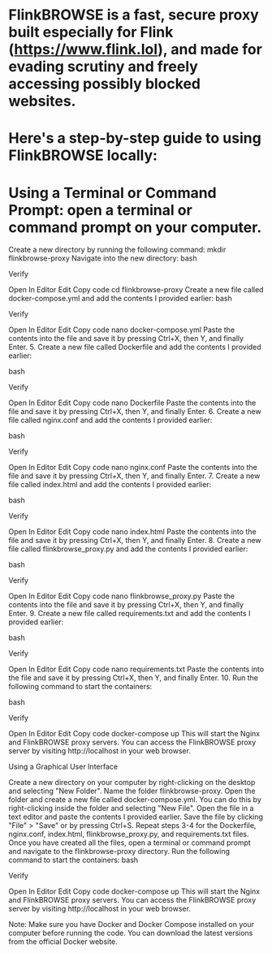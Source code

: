 # FlinkBROWSE is a fast, secure proxy built especially for Flink (https://www.flink.lol), and made for evading scrutiny and freely accessing possibly blocked websites.
# Here's a step-by-step guide to using FlinkBROWSE locally:
# Using a Terminal or Command Prompt: open a terminal or command prompt on your computer.
Create a new directory by running the following command:
mkdir flinkbrowse-proxy
Navigate into the new directory:
bash

Verify

Open In Editor
Edit
Copy code
cd flinkbrowse-proxy
Create a new file called docker-compose.yml and add the contents I provided earlier:
bash

Verify

Open In Editor
Edit
Copy code
nano docker-compose.yml
Paste the contents into the file and save it by pressing Ctrl+X, then Y, and finally Enter. 5. Create a new file called Dockerfile and add the contents I provided earlier:

bash

Verify

Open In Editor
Edit
Copy code
nano Dockerfile
Paste the contents into the file and save it by pressing Ctrl+X, then Y, and finally Enter. 6. Create a new file called nginx.conf and add the contents I provided earlier:

bash

Verify

Open In Editor
Edit
Copy code
nano nginx.conf
Paste the contents into the file and save it by pressing Ctrl+X, then Y, and finally Enter. 7. Create a new file called index.html and add the contents I provided earlier:

bash

Verify

Open In Editor
Edit
Copy code
nano index.html
Paste the contents into the file and save it by pressing Ctrl+X, then Y, and finally Enter. 8. Create a new file called flinkbrowse_proxy.py and add the contents I provided earlier:

bash

Verify

Open In Editor
Edit
Copy code
nano flinkbrowse_proxy.py
Paste the contents into the file and save it by pressing Ctrl+X, then Y, and finally Enter. 9. Create a new file called requirements.txt and add the contents I provided earlier:

bash

Verify

Open In Editor
Edit
Copy code
nano requirements.txt
Paste the contents into the file and save it by pressing Ctrl+X, then Y, and finally Enter. 10. Run the following command to start the containers:

bash

Verify

Open In Editor
Edit
Copy code
docker-compose up
This will start the Nginx and FlinkBROWSE proxy servers. You can access the FlinkBROWSE proxy server by visiting http://localhost in your web browser.

Using a Graphical User Interface

Create a new directory on your computer by right-clicking on the desktop and selecting "New Folder".
Name the folder flinkbrowse-proxy.
Open the folder and create a new file called docker-compose.yml. You can do this by right-clicking inside the folder and selecting "New File".
Open the file in a text editor and paste the contents I provided earlier. Save the file by clicking "File" > "Save" or by pressing Ctrl+S.
Repeat steps 3-4 for the Dockerfile, nginx.conf, index.html, flinkbrowse_proxy.py, and requirements.txt files.
Once you have created all the files, open a terminal or command prompt and navigate to the flinkbrowse-proxy directory.
Run the following command to start the containers:
bash

Verify

Open In Editor
Edit
Copy code
docker-compose up
This will start the Nginx and FlinkBROWSE proxy servers. You can access the FlinkBROWSE proxy server by visiting http://localhost in your web browser.

Note: Make sure you have Docker and Docker Compose installed on your computer before running the code. You can download the latest versions from the official Docker website.
